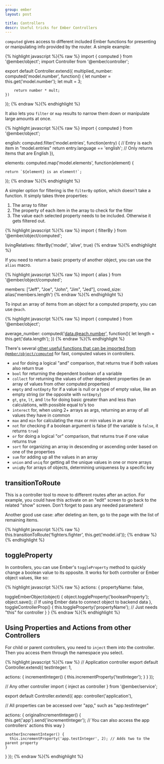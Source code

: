 ```yaml
---
group: ember
layout: post

title: Controllers
descr: Useful tricks for Ember Controllers
---
```


`computed` gives access to different included Ember functions for presenting or manipulating info provided by the router. A simple example:

{% highlight javascript %}{% raw %}
import { computed } from '@ember/object';
import Controller from '@ember/controller';

export default Controller.extend({
    multiplied_number: computed('model.number', function() {
        let number = this.get('model.number');
        let mult = 3;

        return number * mult;
    })
});
{% endraw %}{% endhighlight %}

It also lets you `filter` or `map` results to narrow them down or manipulate large amounts at once.

{% highlight javascript %}{% raw %}
import { computed } from '@ember/object';

english: computed.filter('model.entries', function(entry) { // Entry is each item in "model.entries"
    return entry.language == 'english'; // Only returns items that are English
}),

elements: computed.map('model.elements', function(element) {

    return `${element} is an element!`;
});
{% endraw %}{% endhighlight %}

A simpler option for filtering is the `filterBy` option, which doesn't take a function. It simply takes three properties:

1. The array to filter
2. The property of each item in the array to check for the filter
3. The value each selected property needs to be included. Otherwise it gets filtered out.

{% highlight javascript %}{% raw %}
import { filterBy } from '@ember/object/computed';

  livingRelatives: filterBy('model', 'alive', true)
{% endraw %}{% endhighlight %}

If you need to return a basic property of another object, you can use the `alias` macro.

{% highlight javascript %}{% raw %}
import { alias } from '@ember/object/computed';

  members: ["Jeff", "Joe", "John", "Jim", "Jed"],
  crowd_size: alias('members.length')
{% endraw %}{% endhighlight %}

To input an array of items from an object for a computed property, you can use `@each`.

{% highlight javascript %}{% raw %}
import { computed } from '@ember/object';

  average_number: computed('data.@each.number', function(){
    let length = this.get('data.length');
  })
{% endraw %}{% endhighlight %}

There's several [other useful functions that can be imported from `@ember/object/computed`](https://emberjs.com/api/ember/release/modules/@ember%2Fobject) for fast, computed values in controllers.

* `and` for doing a logical "and" comparison, that returns true if both values also return true
* `bool` for returning the dependent boolean of a variable
* `collect` for returning the values of other dependent properties (ie an array of values from other computed properties)
* `empty` and `notEmpty` for if a value is null or a type of empty value, like an empty string (or the opposite with `notEmpty`)
* `gt`, `gte`, `lt`, and `lte` for doing basic greater than and less than calculations, with possible equal to's too
* `interect` for, when using 2+ arrays as args, returning an array of all values they have in common
* `max` and `min` for calculating the max or min values in an array
* `not` for checking if a boolean argument is false (if the variable is `false`, it returns `true`)
* `or` for doing a logical "or" comparison, that returns true if one value returns true
* `sort` for organizing an array in descending or ascending order based on one of the properties
* `sum` for adding up all the values in an array
* `union` and `uniq` for getting all the unique values in one or more arrays
* `uniqBy` for arrays of objects, determining uniqueness by a specific key

## transitionToRoute

This is a controller tool to move to different routes after an action. For example, you could have this activate on an "edit" screen to go back to the related "show" screen. Don't forget to pass any needed parameters!

Another good use case: after deleting an item, go to the page with the list of remaining items.

{% highlight javascript %}{% raw %}
this.transitionToRoute('fighters.fighter', this.get('model.id'));
{% endraw %}{% endhighlight %}

## toggleProperty

In controllers, you can use Ember's `toggleProperty` method to quickly change a boolean value to its opposite. It works for both controller or Ember object values, like so:

{% highlight javascript %}{% raw %}
actions: {
  propertyName: false,

  toggleEmberObject(object) {
    object.toggleProperty('booleanProperty');
    object.save(); // If using Ember data to connect object to backend data
  },
  toggleControllerProp() {
    this.toggleProperty('propertyName'); // Just needs "this" for controller
  }
}
{% endraw %}{% endhighlight %}

## Using Properties and Actions from other Controllers

For child or parent controllers, you need to `inject` them into the controller. Then you access them through the namespace you select.

{% highlight javascript %}{% raw %}
// Application controller
export default Controller.extend({
  testInteger: 1,

  actions: {
    incrementInteger() {
      this.incrementProperty('testInteger');
    }
  }
});

// Any other controller
import { inject as controller } from '@ember/service';

export default Controller.extend({
  app: controller('application'),

  // All properties can be accessed over "app," such as "app.testInteger"

  actions: {
    originalIncrementInteger() {
      this.get('app').send('incrementInteger'); // You can also access the app controllers' actions this way
    }

    anotherIncrementInteger() {
      this.incrementProperty('app.testInteger', 2); // Adds two to the parent property
    }
  }
});
{% endraw %}{% endhighlight %}
